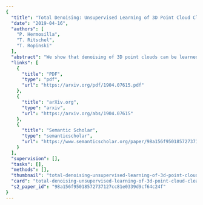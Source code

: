 ```yaml
---
{
  "title": "Total Denoising: Unsupervised Learning of 3D Point Cloud Cleaning",
  "date": "2019-04-16",
  "authors": [
    "P. Hermosilla",
    "T. Ritschel",
    "T. Ropinski"
  ],
  "abstract": "We show that denoising of 3D point clouds can be learned unsupervised, directly from noisy 3D point cloud data only. This is achieved by extending recent ideas from learning of unsupervised image denoisers to unstructured 3D point clouds. Unsupervised image denoisers operate under the assumption that a noisy pixel observation is a random realization of a distribution around a clean pixel value, which allows appropriate learning on this distribution to eventually converge to the correct value. Regrettably, this assumption is not valid for unstructured points: 3D point clouds are subject to total noise, i.e. deviations in all coordinates, with no reliable pixel grid. Thus, an observation can be the realization of an entire manifold of clean 3D points, which makes the quality of a naïve extension of unsupervised image denoisers to 3D point clouds unfortunately only little better than mean filtering. To overcome this, and to enable effective and unsupervised 3D point cloud denoising, we introduce a spatial prior term, that steers converges to the unique closest out of the many possible modes on the manifold. Our results demonstrate unsupervised denoising performance similar to that of supervised learning with clean data when given enough training examples - whereby we do not need any pairs of noisy and clean training data.",
  "links": [
    {
      "title": "PDF",
      "type": "pdf",
      "url": "https://arxiv.org/pdf/1904.07615.pdf"
    },
    {
      "title": "arXiv.org",
      "type": "arxiv",
      "url": "https://arxiv.org/abs/1904.07615"
    },
    {
      "title": "Semantic Scholar",
      "type": "semanticscholar",
      "url": "https://www.semanticscholar.org/paper/98a156f95018572737127cc81e0339d9cf64c24f"
    }
  ],
  "supervision": [],
  "tasks": [],
  "methods": [],
  "thumbnail": "total-denoising-unsupervised-learning-of-3d-point-cloud-cleaning-thumb.jpg",
  "card": "total-denoising-unsupervised-learning-of-3d-point-cloud-cleaning-card.jpg",
  "s2_paper_id": "98a156f95018572737127cc81e0339d9cf64c24f"
}
---
```


